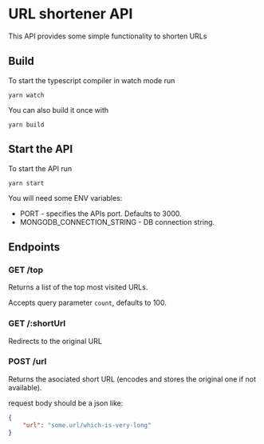 # URL shortener API

This API provides some simple functionality to shorten URLs

## Build

To start the typescript compiler in watch mode run

```
yarn watch
```

You can also build it once with

```
yarn build
```

## Start the API

To start the API run

```
yarn start
```

You will need some ENV variables:

* PORT - specifies the APIs port. Defaults to 3000.
* MONGODB_CONNECTION_STRING - DB connection string.

## Endpoints

### GET /top

Returns a list of the top most visited URLs.

Accepts query parameter `count`, defaults to 100.

### GET /:shortUrl

Redirects to the original URL

### POST /url

Returns the asociated short URL (encodes and stores the original one if not available).

request body should be a json like:

```json
{
    "url": "some.url/which-is-very-long"
}
```